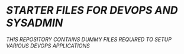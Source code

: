 # *STARTER FILES FOR DEVOPS AND SYSADMIN*

*THIS REPOSITORY CONTAINS DUMMY FILES REQUIRED TO SETUP VARIOUS DEVOPS APPLICATIONS*
